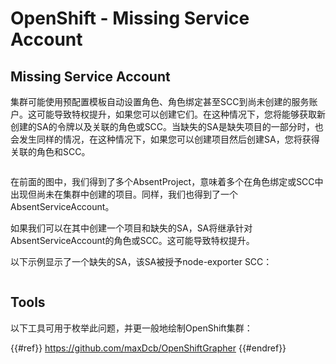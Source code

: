 # OpenShift - Missing Service Account

## Missing Service Account

集群可能使用预配置模板自动设置角色、角色绑定甚至SCC到尚未创建的服务账户。这可能导致特权提升，如果您可以创建它们。在这种情况下，您将能够获取新创建的SA的令牌以及关联的角色或SCC。当缺失的SA是缺失项目的一部分时，也会发生同样的情况，在这种情况下，如果您可以创建项目然后创建SA，您将获得关联的角色和SCC。

<figure><img src="../../../images/openshift-missing-service-account-image1.png" alt=""><figcaption></figcaption></figure>

在前面的图中，我们得到了多个AbsentProject，意味着多个在角色绑定或SCC中出现但尚未在集群中创建的项目。同样，我们也得到了一个AbsentServiceAccount。

如果我们可以在其中创建一个项目和缺失的SA，SA将继承针对AbsentServiceAccount的角色或SCC。这可能导致特权提升。

以下示例显示了一个缺失的SA，该SA被授予node-exporter SCC：

<figure><img src="../../../images/openshift-missing-service-account-image2.png" alt=""><figcaption></figcaption></figure>

## Tools

以下工具可用于枚举此问题，并更一般地绘制OpenShift集群：

{{#ref}}
https://github.com/maxDcb/OpenShiftGrapher
{{#endref}}
